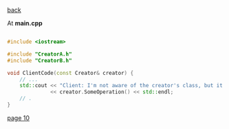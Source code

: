 [back](./page08.md)

At **main.cpp**

```cpp

#include <iostream>

#include "CreatorA.h"
#include "CreatorB.h"

void ClientCode(const Creator& creator) {
    // ...
    std::cout << "Client: I'm not aware of the creator's class, but it still works.\n"
              << creator.SomeOperation() << std::endl;
    // .
}

```

[page 10](./page10.md)
